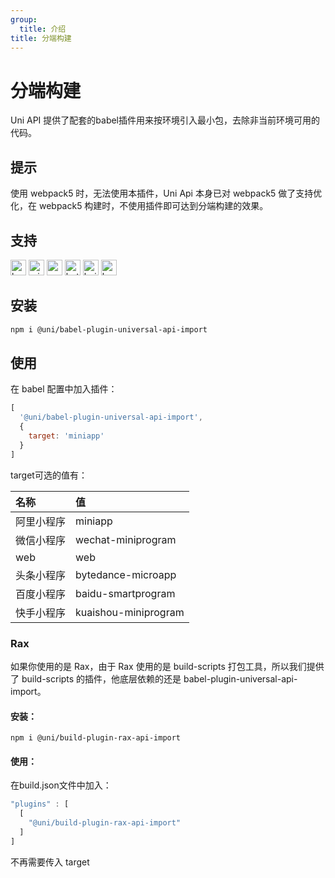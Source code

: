 ```yaml
---
group:
  title: 介绍
title: 分端构建
---
```


# 分端构建

Uni API 提供了配套的babel插件用来按环境引入最小包，去除非当前环境可用的代码。

## 提示
使用 webpack5 时，无法使用本插件，Uni Api 本身已对 webpack5 做了支持优化，在 webpack5 构建时，不使用插件即可达到分端构建的效果。 
## 支持
<img alt="browser" src="https://gw.alicdn.com/tfs/TB1uYFobGSs3KVjSZPiXXcsiVXa-200-200.svg" width="25px" height="25px" title="h5" /> <img alt="miniApp" src="https://gw.alicdn.com/tfs/TB1bBpmbRCw3KVjSZFuXXcAOpXa-200-200.svg" width="25px" height="25px" title="阿里小程序" /> <img alt="wechatMiniprogram" src="https://img.alicdn.com/tfs/TB1slcYdxv1gK0jSZFFXXb0sXXa-200-200.svg" width="25px" height="25px" title="微信小程序" /> <img alt="bytedanceMicroApp" src="https://gw.alicdn.com/tfs/TB1jFtVzO_1gK0jSZFqXXcpaXXa-200-200.svg" width="25px" height="25px" title="字节跳动小程序" /> <img alt="baiduSmartProgram" src="https://img.alicdn.com/imgextra/i4/O1CN01jngdBb24yGv2Fu34G_!!6000000007459-2-tps-200-200.png" width="25px" height="25px" title="百度小程序" /> <img alt="kuaiShouMiniProgram" src="https://gw.alicdn.com/imgextra/i4/O1CN01kzmJMM24jcFEzp5Wv_!!6000000007427-2-tps-200-200.png" width="25px" height="25px" title="快手小程序" />

## 安装

```bash
npm i @uni/babel-plugin-universal-api-import
```

## 使用

在 babel 配置中加入插件：
```js
[
  '@uni/babel-plugin-universal-api-import',
  {
    target: 'miniapp'
  }
]
```
target可选的值有：

|名称|值|
|:---|:---|
|阿里小程序|miniapp|
|微信小程序|wechat-miniprogram|
|web|web|
|头条小程序|bytedance-microapp|
|百度小程序|baidu-smartprogram|
|快手小程序|kuaishou-miniprogram|

### Rax
如果你使用的是 Rax，由于 Rax 使用的是 build-scripts 打包工具，所以我们提供了 build-scripts 的插件，他底层依赖的还是 babel-plugin-universal-api-import。

#### 安装：

```shell
npm i @uni/build-plugin-rax-api-import
```
#### 使用：
在build.json文件中加入：

```js
"plugins" : [
  [
    "@uni/build-plugin-rax-api-import"
  ]
]
```

不再需要传入 target
